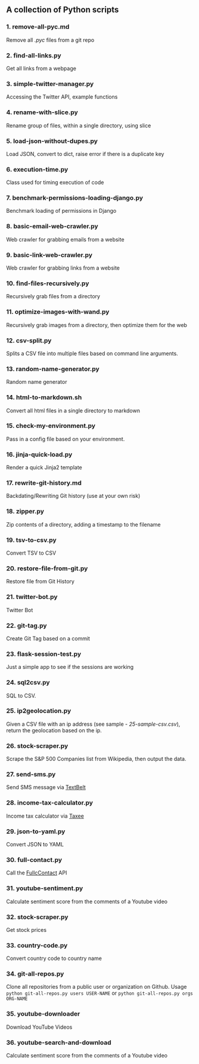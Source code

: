 ##  A collection of Python scripts

### 1. remove-all-pyc.md
Remove all *.pyc* files from a git repo
### 2. find-all-links.py
Get all links from a webpage
### 3. simple-twitter-manager.py
Accessing the Twitter API, example functions
### 4. rename-with-slice.py
Rename group of files, within a single directory, using slice
### 5. load-json-without-dupes.py
Load JSON, convert to dict, raise error if there is a duplicate key
### 6. execution-time.py
Class used for timing execution of code
### 7. benchmark-permissions-loading-django.py
Benchmark loading of permissions in Django
### 8. basic-email-web-crawler.py
Web crawler for grabbing emails from a website
### 9. basic-link-web-crawler.py
Web crawler for grabbing links from a website
### 10. find-files-recursively.py
Recursively grab files from a directory
### 11. optimize-images-with-wand.py
Recursively grab images from a directory, then optimize them for the web
### 12. csv-split.py
Splits a CSV file into multiple files based on command line arguments.
### 13. random-name-generator.py
Random name generator
### 14. html-to-markdown.sh
Convert all html files in a single directory to markdown
### 15. check-my-environment.py
Pass in a config file based on your environment.
### 16. jinja-quick-load.py
Render a quick Jinja2 template
### 17. rewrite-git-history.md
Backdating/Rewriting Git history (use at your own risk)
### 18. zipper.py
Zip contents of a directory, adding a timestamp to the filename
### 19. tsv-to-csv.py
Convert TSV to CSV
### 20. restore-file-from-git.py
Restore file from Git History
### 21. twitter-bot.py
Twitter Bot
### 22. git-tag.py
Create Git Tag based on a commit
### 23. flask-session-test.py
Just a simple app to see if the sessions are working
### 24. sql2csv.py
SQL to CSV.
### 25. ip2geolocation.py
Given a CSV file with an ip address (see sample - *25-sample-csv.csv*), return the geolocation based on the ip.
### 26. stock-scraper.py
Scrape the S&P 500 Companies list from Wikipedia, then output the data.
### 27. send-sms.py
Send SMS message via [TextBelt](http://textbelt.com/)
### 28. income-tax-calculator.py
Income tax calculator via [Taxee](http://taxee.io/)
### 29. json-to-yaml.py
Convert JSON to YAML
### 30. full-contact.py
Call the [FullcContact](https://www.fullcontact.com/developer/) API
### 31. youtube-sentiment.py
Calculate sentiment score from the comments of a Youtube video
### 32. stock-scraper.py
Get stock prices
### 33. country-code.py
Convert country code to country name
### 34. git-all-repos.py
Clone all repositories from a public user or organization on Github. Usage `python git-all-repos.py users USER-NAME` or `python git-all-repos.py orgs ORG-NAME`
### 35. youtube-downloader
Download YouTube Videos
### 36. youtube-search-and-download
Calculate sentiment score from the comments of a Youtube video
